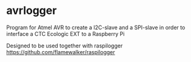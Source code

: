 # avrlogger
Program for Atmel AVR to create a I2C-slave and a SPI-slave in order to interface a CTC Ecologic EXT to a Raspberry Pi

Designed to be used together with raspilogger https://github.com/flamewalker/raspilogger
